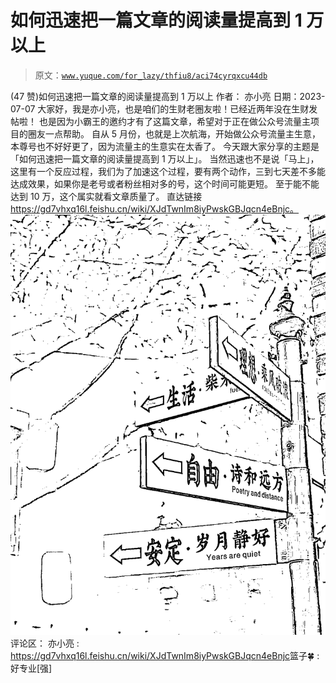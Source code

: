 # 如何迅速把一篇文章的阅读量提高到 1 万以上

> 原文：[`www.yuque.com/for_lazy/thfiu8/aci74cyrqxcu44db`](https://www.yuque.com/for_lazy/thfiu8/aci74cyrqxcu44db)

<ne-h2 id="ec55822d" data-lake-id="ec55822d"><ne-heading-ext><ne-heading-anchor></ne-heading-anchor><ne-heading-fold></ne-heading-fold></ne-heading-ext><ne-heading-content><ne-text id="ue4fe63fe">(47 赞)如何迅速把一篇文章的阅读量提高到 1 万以上</ne-text></ne-heading-content></ne-h2> <ne-p id="uef46f679" data-lake-id="uef46f679"><ne-text id="ud542175c">作者： 亦小亮</ne-text></ne-p> <ne-p id="uf1172316" data-lake-id="uf1172316"><ne-text id="ub4d4728e">日期：2023-07-07</ne-text></ne-p> <ne-p id="u9560e7ee" data-lake-id="u9560e7ee"><ne-text id="u462203c5">大家好，我是亦小亮，也是咱们的生财老圈友啦！已经近两年没在生财发帖啦！</ne-text></ne-p> <ne-p id="ud83b9b11" data-lake-id="ud83b9b11"><ne-text id="u83112edb">也是因为小霸王的邀约才有了这篇文章，希望对于正在做</ne-text><ne-text id="u14486b26" ne-bold="true">公众号流量主项目的圈友</ne-text><ne-text id="u185dbbe5">一点帮助。</ne-text></ne-p> <ne-p id="u8695324c" data-lake-id="u8695324c"><ne-text id="u88057a8a">自从 5 月份，也就是上次航海，开始做公众号流量主生意，本尊号也不好好更了，因为流量主的生意实在太香了。</ne-text></ne-p> <ne-p id="ub7886acb" data-lake-id="ub7886acb"><ne-text id="ue1c7a8e0">今天跟大家分享的主题是「</ne-text><ne-text id="u584fd368" ne-bold="true">如何迅速把一篇文章的阅读量提高到 1 万以上</ne-text><ne-text id="u87bab102">」。</ne-text></ne-p> <ne-p id="u31e0f1d9" data-lake-id="u31e0f1d9"><ne-text id="ud84b5ee1">当然迅速也不是说「马上」，这里有一个反应过程，我们为了加速这个过程，要有两个动作，三到七天差不多能达成效果，如果你是老号或者粉丝相对多的号，这个时间可能更短。</ne-text></ne-p> <ne-p id="ud1ce0992" data-lake-id="ud1ce0992"><ne-text id="u57d2655d">至于能不能达到 10 万，这个属实就看文章质量了。</ne-text></ne-p> <ne-p id="uf3e0b5a8" data-lake-id="uf3e0b5a8"><ne-text id="ub1ef7601">直达链接 https://gd7vhxq16l.feishu.cn/wiki/XJdTwnIm8iyPwskGBJqcn4eBnjc。</ne-text></ne-p> <ne-p id="u17c0c49d" data-lake-id="u17c0c49d"><ne-card data-card-name="image" data-card-type="inline" id="HHJew" data-event-boundary="card">![](img/9025ce38a0c52b0c211367fa2bb16bc8.png)  <ne-hole id="u64d878f0" data-lake-id="u64d878f0"><ne-card data-card-name="hr" data-card-type="block" id="zZ1n4" data-event-boundary="card"><ne-p id="u2bb79cdf" data-lake-id="u2bb79cdf"><ne-text id="u37727c4b">评论区：</ne-text></ne-p> <ne-p id="ue2bf214f" data-lake-id="ue2bf214f"><ne-text id="u0223d056">亦小亮 :</ne-text> [<ne-text id="u37bed311">https://gd7vhxq16l.feishu.cn/wiki/XJdTwnIm8iyPwskGBJqcn4eBnjc</ne-text>](https://gd7vhxq16l.feishu.cn/wiki/XJdTwnIm8iyPwskGBJqcn4eBnjc)<ne-text id="ub2c42709">篮子🍀 : 好专业[强]</ne-text></ne-p></ne-card></ne-hole></ne-card></ne-p>